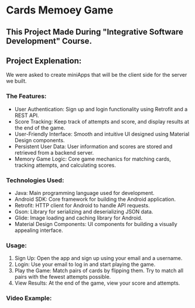 # Cards Memoey Game

## This Project Made During "Integrative Software Development" Course.

## Project Explenation:
  We were asked to create miniApps that will be the client side for the server we built.
  

### The Features:
  * User Authentication: Sign up and login functionality using Retrofit and a REST API.
  * Score Tracking: Keep track of attempts and score, and display results at the end of the game.
  * User-Friendly Interface: Smooth and intuitive UI designed using Material Design components.
  * Persistent User Data: User information and scores are stored and retrieved from a backend server.
  * Memory Game Logic: Core game mechanics for matching cards, tracking attempts, and calculating scores.
 
### Technologies Used:
  * Java: Main programming language used for development.
  * Android SDK: Core framework for building the Android application.
  * Retrofit: HTTP client for Android to handle API requests.
  * Gson: Library for serializing and deserializing JSON data.
  * Glide: Image loading and caching library for Android.
  * Material Design Components: UI components for building a visually appealing interface.

### Usage:
  1. Sign Up: Open the app and sign up using your email and a username.
  2. Login: Use your email to log in and start playing the game.
  3. Play the Game: Match pairs of cards by flipping them. Try to match all pairs with the fewest attempts possible.
  4. View Results: At the end of the game, view your score and attempts.

### Video Example:

